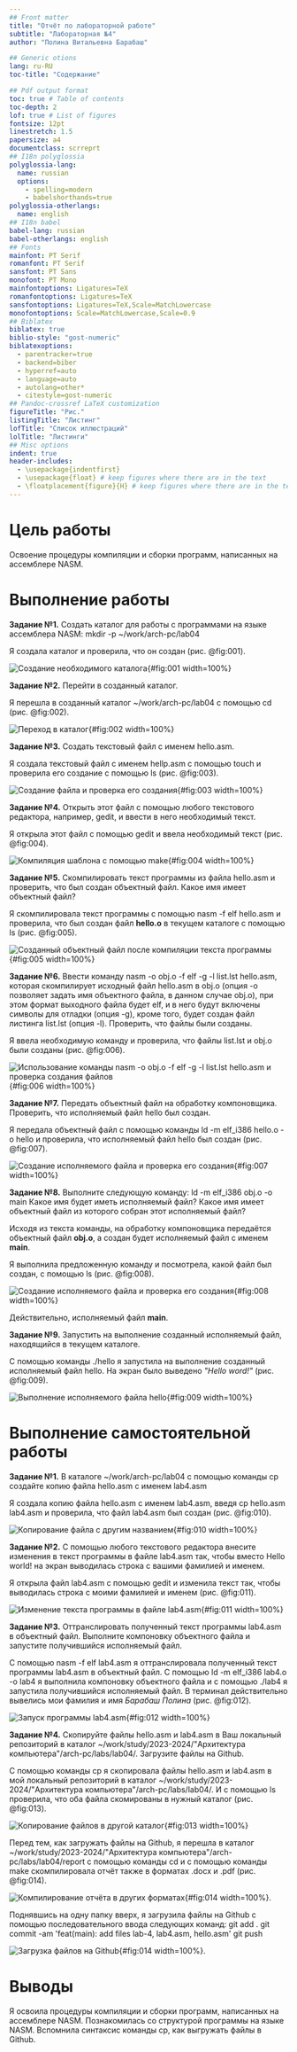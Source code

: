 ```yaml
---
## Front matter
title: "Отчёт по лабораторной работе"
subtitle: "Лабораторная №4"
author: "Полина Витальевна Барабаш"

## Generic otions
lang: ru-RU
toc-title: "Содержание"

## Pdf output format
toc: true # Table of contents
toc-depth: 2
lof: true # List of figures
fontsize: 12pt
linestretch: 1.5
papersize: a4
documentclass: scrreprt
## I18n polyglossia
polyglossia-lang:
  name: russian
  options:
	- spelling=modern
	- babelshorthands=true
polyglossia-otherlangs:
  name: english
## I18n babel
babel-lang: russian
babel-otherlangs: english
## Fonts
mainfont: PT Serif
romanfont: PT Serif
sansfont: PT Sans
monofont: PT Mono
mainfontoptions: Ligatures=TeX
romanfontoptions: Ligatures=TeX
sansfontoptions: Ligatures=TeX,Scale=MatchLowercase
monofontoptions: Scale=MatchLowercase,Scale=0.9
## Biblatex
biblatex: true
biblio-style: "gost-numeric"
biblatexoptions:
  - parentracker=true
  - backend=biber
  - hyperref=auto
  - language=auto
  - autolang=other*
  - citestyle=gost-numeric
## Pandoc-crossref LaTeX customization
figureTitle: "Рис."
listingTitle: "Листинг"
lofTitle: "Список иллюстраций"
lolTitle: "Листинги"
## Misc options
indent: true
header-includes:
  - \usepackage{indentfirst}
  - \usepackage{float} # keep figures where there are in the text
  - \floatplacement{figure}{H} # keep figures where there are in the text
---
```


# Цель работы

Освоение процедуры компиляции и сборки программ, написанных на ассемблере NASM.

# Выполнение работы

**Задание №1.** Создать каталог для работы с программами на языке ассемблера NASM: mkdir -p ~/work/arch-pc/lab04

Я создала каталог и проверила, что он создан (рис. @fig:001).

![Создание необходимого каталога](image/fig001.png){#fig:001 width=100%}

**Задание №2.** Перейти в созданный каталог.

Я перешла в cозданный каталог ~/work/arch-pc/lab04 с помощью  cd (рис. @fig:002).

![Переход в каталог](image/fig002.png){#fig:002 width=100%}

**Задание №3.** Создать текстовый файл с именем hello.asm. 

Я создала текстовый файл с именем hellp.asm с помощью touch и проверила его создание с помощью ls (рис. @fig:003).

![Создание файла и проверка его создания](image/fig003.png){#fig:003 width=100%}

**Задание №4.** Открыть этот файл с помощью любого текстового редактора, например, gedit, и ввести в него необходимый текст.

Я открыла этот файл с помощью gedit и ввела необходимый текст (рис. @fig:004).

![Компиляция шаблона с помощью make](image/fig004.png){#fig:004 width=100%}


**Задание №5.** Скомпилировать текст программы из файла hello.asm и проверить, что был создан объектный файл. Какое имя имеет объектный файл?

Я скомпилировала текст программы с помощью nasm -f elf hello.asm и проверила, что был создан файл **hello.o** в текущем каталоге с помощью ls (рис. @fig:005).

![Созданный объектный файл после компиляции текста программы ](image/fig005.png){#fig:005 width=100%}


**Задание №6.** Ввести команду nasm -o obj.o -f elf -g -l list.lst hello.asm, которая скомпилирует исходный файл hello.asm в obj.o (опция -o позволяет
задать имя объектного файла, в данном случае obj.o), при этом формат выходного файла будет elf, и в него будут включены символы для отладки (опция -g), кроме того, будет создан файл листинга list.lst (опция -l). Проверить, что файлы были созданы. 

Я ввела необходимую команду и проверила, что файлы list.lst и obj.o были созданы (рис. @fig:006).

![Использование команды nasm -o obj.o -f elf -g -l list.lst hello.asm и проверка создания файлов](image/fig006.png){#fig:006 width=100%}


**Задание №7.** Передать объектный файл на обработку компоновщика. Проверить, что исполняемый файл hello был создан.

Я передала объектный файл с помощью команды ld -m elf_i386 hello.o -o hello и проверила, что исполняемый файл hello был создан  (рис. @fig:007).

![Создание исполняемого файла и проверка его создания](image/fig007.png){#fig:007 width=100%}


**Задание №8.** Выполните следующую команду: ld -m elf_i386 obj.o -o main
Какое имя будет иметь исполняемый файл? Какое имя имеет объектный файл из которого собран этот исполняемый файл?

Исходя из текста команды, на обработку компоновщика передаётся объектный файл **obj.o**, а создан будет исполняемый файл с именем **main**. 

Я выполнила предложенную команду и посмотрела, какой файл был создан, с помощью ls (рис. @fig:008).

![Создание исполняемого файла и проверка его создания](image/fig008.png){#fig:008 width=100%}

Действительно, исполняемый файл **main**. 

**Задание №9.** Запустить на выполнение созданный исполняемый файл, находящийся в текущем каталоге.

С помощью команды ./hello я запустила на выполнение созданный исполняемый файл hello. На экран было выведено *"Hello word!"* (рис. @fig:009).

![Выполнение исполняемого файла hello](image/fig009.png){#fig:009 width=100%}


# Выполнение самостоятельной работы

**Задание №1.** В каталоге ~/work/arch-pc/lab04 с помощью команды cp создайте копию файла hello.asm с именем lab4.asm

Я создала копию файла hello.asm с именем lab4.asm, введя cp hello.asm lab4.asm и проверила, что файл lab4.asm был создан (рис. @fig:010).

![Копирование файла с другим названием](image/fig010.png){#fig:010 width=100%}


**Задание №2.** С помощью любого текстового редактора внесите изменения в текст программы в файле lab4.asm так, чтобы вместо Hello world! на экран выводилась строка с вашими фамилией и именем.

Я открыла файл lab4.asm с помощью gedit и изменила текст так, чтобы выводилась строка с моими фамилией и именем (рис. @fig:011).

![Изменение текста программы в файле lab4.asm ](image/fig011.png){#fig:011 width=100%}


**Задание №3.** Оттранслировать полученный текст программы lab4.asm в объектный файл. Выполните компоновку объектного файла и запустите получившийся исполняемый файл.

С помощью nasm -f elf lab4.asm я оттранслировала полученный текст программы lab4.asm в объектный файл. С помощью ld -m elf_i386 lab4.o -o lab4 я выполнила компоновку объектного файла и с помощью ./lab4 я запустила получившийся исполняемый файл. В терминал действительно вывелись мои фамилия и имя *Барабаш Полина* (рис. @fig:012).

![Запуск программы lab4.asm](image/fig012.png){#fig:012 width=100%}

**Задание №4.** Скопируйте файлы hello.asm и lab4.asm в Ваш локальный репозиторий в каталог ~/work/study/2023-2024/"Архитектура компьютера"/arch-pc/labs/lab04/. Загрузите файлы на Github.

С помощью команды cp я скопировала файлы hello.asm и lab4.asm в мой локальный репозиторий в каталог ~/work/study/2023-2024/"Архитектура компьютера"/arch-pc/labs/lab04/. И с помощью ls проверила, что оба файла скомированы в нужный каталог (рис. @fig:013).

![Копирование файлов в другой каталог](image/fig013.png){#fig:013 width=100%}

Перед тем, как загружать файлы на Github, я перешла в каталог ~/work/study/2023-2024/"Архитектура компьютера"/arch-pc/labs/lab04/report с помощью команды cd и с помощью команды make скомпилировала отчёт также в форматах .docx и .pdf (рис. @fig:014).

![Компилирование отчёта в других форматах](image/fig013.png){#fig:014 width=100%}.

Поднявшись на одну папку вверх, я загрузила файлы на Github с помощью последовательного ввода следующих команд:
git add .
git commit -am 'feat(main): add files lab-4, lab4.asm, hello.asm'
git push

![Загрузка файлов на Github](image/fig013.png){#fig:014 width=100%}.


# Выводы
Я освоила процедуры компиляции и сборки программ, написанных на ассемблере NASM. Познакомилась со структурой программы на языке NASM. Вспомнила синтаксис команды cp, как выгружать файлы в Github. 

